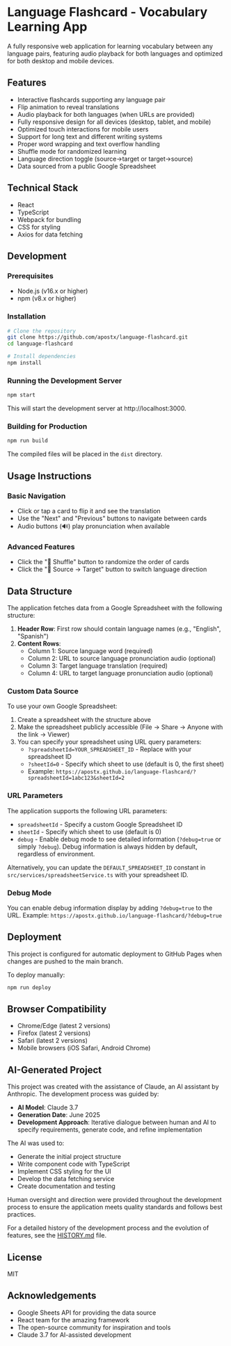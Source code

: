 # Language Flashcard - Vocabulary Learning App

A fully responsive web application for learning vocabulary between any language pairs, featuring audio playback for both languages and optimized for both desktop and mobile devices.

## Features

- Interactive flashcards supporting any language pair
- Flip animation to reveal translations
- Audio playback for both languages (when URLs are provided)
- Fully responsive design for all devices (desktop, tablet, and mobile)
- Optimized touch interactions for mobile users
- Support for long text and different writing systems
- Proper word wrapping and text overflow handling
- Shuffle mode for randomized learning
- Language direction toggle (source→target or target→source)
- Data sourced from a public Google Spreadsheet

## Technical Stack

- React 
- TypeScript
- Webpack for bundling
- CSS for styling
- Axios for data fetching

## Development

### Prerequisites

- Node.js (v16.x or higher)
- npm (v8.x or higher)

### Installation

```bash
# Clone the repository
git clone https://github.com/apostx/language-flashcard.git
cd language-flashcard

# Install dependencies
npm install
```

### Running the Development Server

```bash
npm start
```

This will start the development server at http://localhost:3000.

### Building for Production

```bash
npm run build
```

The compiled files will be placed in the `dist` directory.

## Usage Instructions

### Basic Navigation
- Click or tap a card to flip it and see the translation
- Use the "Next" and "Previous" buttons to navigate between cards
- Audio buttons (🔊) play pronunciation when available

### Advanced Features
- Click the "🔀 Shuffle" button to randomize the order of cards
- Click the "🔄 Source → Target" button to switch language direction

## Data Structure

The application fetches data from a Google Spreadsheet with the following structure:

1. **Header Row**: First row should contain language names (e.g., "English", "Spanish")
2. **Content Rows**:
   - Column 1: Source language word (required)
   - Column 2: URL to source language pronunciation audio (optional)
   - Column 3: Target language translation (required)
   - Column 4: URL to target language pronunciation audio (optional)

### Custom Data Source

To use your own Google Spreadsheet:

1. Create a spreadsheet with the structure above
2. Make the spreadsheet publicly accessible (File → Share → Anyone with the link → Viewer)
3. You can specify your spreadsheet using URL query parameters:
   - `?spreadsheetId=YOUR_SPREADSHEET_ID` - Replace with your spreadsheet ID
   - `?sheetId=0` - Specify which sheet to use (default is 0, the first sheet)
   - Example: `https://apostx.github.io/language-flashcard/?spreadsheetId=1abc123&sheetId=2`

### URL Parameters

The application supports the following URL parameters:

- `spreadsheetId` - Specify a custom Google Spreadsheet ID
- `sheetId` - Specify which sheet to use (default is 0)
- `debug` - Enable debug mode to see detailed information (`?debug=true` or simply `?debug`). Debug information is always hidden by default, regardless of environment.

Alternatively, you can update the `DEFAULT_SPREADSHEET_ID` constant in `src/services/spreadsheetService.ts` with your spreadsheet ID.

### Debug Mode

You can enable debug information display by adding `?debug=true` to the URL.
Example: `https://apostx.github.io/language-flashcard/?debug=true`

## Deployment

This project is configured for automatic deployment to GitHub Pages when changes are pushed to the main branch.

To deploy manually:

```bash
npm run deploy
```

## Browser Compatibility

- Chrome/Edge (latest 2 versions)
- Firefox (latest 2 versions)
- Safari (latest 2 versions)
- Mobile browsers (iOS Safari, Android Chrome)

## AI-Generated Project

This project was created with the assistance of Claude, an AI assistant by Anthropic. The development process was guided by:

- **AI Model**: Claude 3.7
- **Generation Date**: June 2025
- **Development Approach**: Iterative dialogue between human and AI to specify requirements, generate code, and refine implementation

The AI was used to:
- Generate the initial project structure
- Write component code with TypeScript
- Implement CSS styling for the UI
- Develop the data fetching service
- Create documentation and testing

Human oversight and direction were provided throughout the development process to ensure the application meets quality standards and follows best practices.

For a detailed history of the development process and the evolution of features, see the [HISTORY.md](./HISTORY.md) file.

## License

MIT

## Acknowledgements

- Google Sheets API for providing the data source
- React team for the amazing framework
- The open-source community for inspiration and tools
- Claude 3.7 for AI-assisted development
